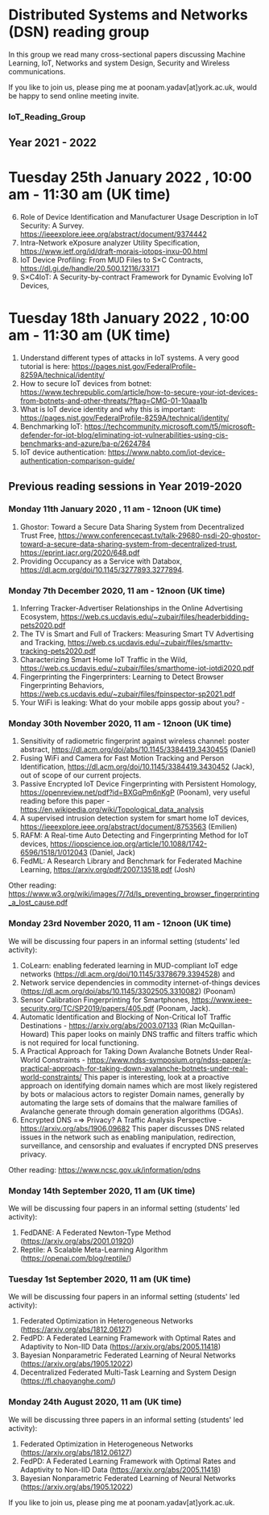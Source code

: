 # Distributed Systems and Networks (DSN) reading group

In this group we read many cross-sectional papers discussing Machine Learning, IoT, Networks and system Design, Security and Wireless communications. 

If you like to join us, please ping me at poonam.yadav[at]york.ac.uk, would be happy to send online meeting invite.



### IoT_Reading_Group 

## Year 2021 - 2022
# Tuesday 25th January 2022 , 10:00 am - 11:30 am (UK time)
6. Role of Device Identification and Manufacturer Usage Description in IoT Security: A Survey. https://ieeexplore.ieee.org/abstract/document/9374442
7. Intra-Network eXposure analyzer Utility Specification, https://www.ietf.org/id/draft-morais-iotops-inxu-00.html
8. IoT Device Profiling: From MUD Files to S×C Contracts, https://dl.gi.de/handle/20.500.12116/33171
9. S×C4IoT: A Security-by-contract Framework for Dynamic Evolving IoT Devices, 

# Tuesday 18th January 2022 , 10:00 am - 11:30 am (UK time)
1. Understand different types of attacks in IoT systems.  A very good tutorial is here: https://pages.nist.gov/FederalProfile-8259A/technical/identity/
2. How to secure IoT devices from botnet: https://www.techrepublic.com/article/how-to-secure-your-iot-devices-from-botnets-and-other-threats/?ftag=CMG-01-10aaa1b
3. What is IoT device identity and why this is important: https://pages.nist.gov/FederalProfile-8259A/technical/identity/
4. Benchmarking IoT: https://techcommunity.microsoft.com/t5/microsoft-defender-for-iot-blog/eliminating-iot-vulnerabilities-using-cis-benchmarks-and-azure/ba-p/2624784
5. IoT device authentication: https://www.nabto.com/iot-device-authentication-comparison-guide/

## Previous reading sessions in Year 2019-2020

### Monday 11th January 2020 ,  11 am - 12noon (UK time)
1. Ghostor: Toward a Secure Data Sharing System from Decentralized Trust Free, https://www.conferencecast.tv/talk-29680-nsdi-20-ghostor-toward-a-secure-data-sharing-system-from-decentralized-trust, https://eprint.iacr.org/2020/648.pdf
2. Providing Occupancy as a Service with Databox, https://dl.acm.org/doi/10.1145/3277893.3277894.


### Monday 7th December 2020, 11 am - 12noon (UK time)
1. Inferring Tracker-Advertiser Relationships in the Online Advertising Ecosystem, https://web.cs.ucdavis.edu/~zubair/files/headerbidding-pets2020.pdf
2. The TV is Smart and Full of Trackers: Measuring Smart TV Advertising and Tracking, https://web.cs.ucdavis.edu/~zubair/files/smarttv-tracking-pets2020.pdf
3. Characterizing Smart Home IoT Traffic in the Wild, https://web.cs.ucdavis.edu/~zubair/files/smarthome-iot-iotdi2020.pdf
4. Fingerprinting the Fingerprinters: Learning to Detect Browser Fingerprinting Behaviors, https://web.cs.ucdavis.edu/~zubair/files/fpinspector-sp2021.pdf
5. Your WiFi is leaking: What do your mobile apps gossip about you? - 


### Monday 30th November 2020, 11 am - 12noon (UK time)

1. Sensitivity of radiometric fingerprint against wireless channel: poster abstract, https://dl.acm.org/doi/abs/10.1145/3384419.3430455 (Daniel)
2. Fusing WiFi and Camera for Fast Motion Tracking and Person Identification, https://dl.acm.org/doi/10.1145/3384419.3430452 (Jack), out of scope of our current projects.
3. Passive Encrypted IoT Device Fingerprinting with Persistent Homology, https://openreview.net/pdf?id=BXGqPm6nKgP (Poonam), very useful reading before this paper - https://en.wikipedia.org/wiki/Topological_data_analysis
4. A supervised intrusion detection system for smart home IoT devices, https://ieeexplore.ieee.org/abstract/document/8753563 (Emilien)
5. RAFM: A Real-time Auto Detecting and Fingerprinting Method for IoT devices, https://iopscience.iop.org/article/10.1088/1742-6596/1518/1/012043 (Daniel, Jack)
6. FedML: A Research Library and Benchmark for Federated Machine Learning, https://arxiv.org/pdf/2007.13518.pdf (Josh)

Other reading: https://www.w3.org/wiki/images/7/7d/Is_preventing_browser_fingerprinting_a_lost_cause.pdf
### Monday 23rd November 2020, 11 am - 12noon (UK time)

We will be discussing four papers in an informal setting (students' led activity): 

1. CoLearn: enabling federated learning in MUD-compliant IoT edge networks (https://dl.acm.org/doi/10.1145/3378679.3394528) and 
2. Network service dependencies in commodity internet-of-things devices (https://dl.acm.org/doi/abs/10.1145/3302505.3310082) (Poonam)
3. Sensor Calibration Fingerprinting for Smartphones, https://www.ieee-security.org/TC/SP2019/papers/405.pdf (Poonam, Jack).
4. Automatic Identification and Blocking of Non-Critical IoT Traffic Destinations - https://arxiv.org/abs/2003.07133 (Rian McQuillan-Howard)
This paper looks on mainly DNS traffic and filters traffic which is not required for local functioning. 
5. A Practical Approach for Taking Down Avalanche Botnets Under Real-World Constraints - https://www.ndss-symposium.org/ndss-paper/a-practical-approach-for-taking-down-avalanche-botnets-under-real-world-constraints/ This paper is interesting, look at a proactive approach on identifying domain names which are most likely registered by bots or malacious actors to register Domain names, generally by automating the large sets of domains that the malware
families of Avalanche generate through domain generation algorithms (DGAs).
6. Encrypted DNS =⇒ Privacy? A Traffic Analysis Perspective - https://arxiv.org/abs/1906.09682 This paper discusses DNS related issues in the network such as enabling manipulation, redirection, surveillance, and censorship and evaluates if encrypted DNS preserves privacy.

Other reading: https://www.ncsc.gov.uk/information/pdns


### Monday 14th September 2020, 11 am (UK time)

We will be discussing four papers in an informal setting (students' led activity): 

1. FedDANE: A Federated Newton-Type Method (https://arxiv.org/abs/2001.01920)
2. Reptile: A Scalable Meta-Learning Algorithm (https://openai.com/blog/reptile/)


### Tuesday 1st September 2020, 11 am (UK time)

We will be discussing four papers in an informal setting (students' led activity): 

1. Federated Optimization in Heterogeneous Networks (https://arxiv.org/abs/1812.06127)
2. FedPD: A Federated Learning Framework with Optimal Rates and Adaptivity to Non-IID Data (https://arxiv.org/abs/2005.11418)
3. Bayesian Nonparametric Federated Learning of Neural Networks (https://arxiv.org/abs/1905.12022)
4. Decentralized Federated Multi-Task Learning and System Design (https://fl.chaoyanghe.com/)

### Monday 24th August 2020, 11 am (UK time)

We will be discussing three papers in an informal setting (students' led activity): 

1. Federated Optimization in Heterogeneous Networks (https://arxiv.org/abs/1812.06127)
2. FedPD: A Federated Learning Framework with Optimal Rates and Adaptivity to Non-IID Data (https://arxiv.org/abs/2005.11418)
3. Bayesian Nonparametric Federated Learning of Neural Networks (https://arxiv.org/abs/1905.12022)

If you like to join us, please ping me at poonam.yadav[at]york.ac.uk.


